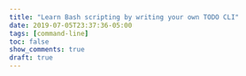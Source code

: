 ```yaml
---
title: "Learn Bash scripting by writing your own TODO CLI"
date: 2019-07-05T23:37:36-05:00
tags: [command-line]
toc: false
show_comments: true
draft: true
---
```


